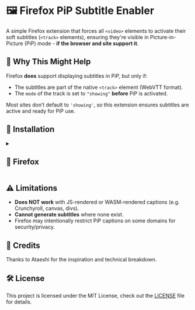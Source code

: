 # 🖼️ Firefox PiP Subtitle Enabler

A simple Firefox extension that forces all `<video>` elements to activate their soft subtitles (`<track>` elements), ensuring they're visible in Picture-in-Picture (PiP) mode - **if the browser and site support it**.


## 🔧 Why This Might Help

Firefox **does** support displaying subtitles in PiP, but only if:
- The subtitles are part of the native `<track>` element (WebVTT format).
- The `mode` of the track is set to `"showing"` **before** PiP is activated.

Most sites don’t default to `'showing'`, so this extension ensures subtitles are active and ready for PiP use.

## 🚀 Installation

<details>
<summary><h2>📘 Firefox</h2></summary>

### Option 1: Official Store Download
1. Visit the [Firefox Addon Store](https://addons.mozilla.org/en-US/firefox/addon/pip-subtitle-enabler/)
2. Click "Add to Firefox"

### Option 2: Manual Installation
1. Download the latest release
2. Navigate to `about:debugging`
3. Click "This Firefox"
4. Click "Load Temporary Add-on"
5. Select any file from the downloaded folder
</details>



## ⚠️ Limitations

* **Does NOT work** with JS-rendered or WASM-rendered captions (e.g. Crunchyroll, canvas, divs).
* **Cannot generate subtitles** where none exist.
* Firefox may intentionally restrict PiP captions on some domains for security/privacy.



## 🙌 Credits

Thanks to Ataeshi for the inspiration and technical breakdown.

## 🛠️ License

This project is licensed under the MIT License, check out the [LICENSE](LICENSE) file for details.
